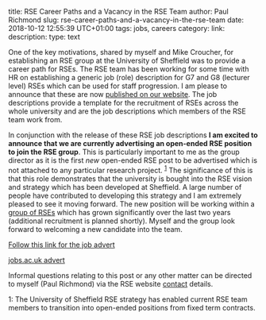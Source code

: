 title: RSE Career Paths and a Vacancy in the RSE Team
author: Paul Richmond
slug: rse-career-paths-and-a-vacancy-in-the-rse-team
date: 2018-10-12 12:55:39 UTC+01:00
tags: jobs, careers
category: 
link: 
description: 
type: text


One of the key motivations, shared by myself and Mike Croucher, for establishing an RSE group at the University of Sheffield was to provide a career path for RSEs. The RSE team has been working for some time with HR on establishing a generic job (role) description for G7 and G8 (lecturer level) RSEs which can be used for staff progression. I am please to announce that these are now [published on our website](../../community/job-descriptions). The job descriptions provide a template for the recruitment of RSEs across the whole university and are the job descriptions which members of the RSE team work from. 

In conjunction with the release of these RSE job descriptions **I am excited to announce that we are currently advertising an open-ended RSE position to join the RSE group**. This is particularly important to me as the group director as it is the first *new* open-ended RSE post to be advertised which is not attached to any particular research project. <sup>[1](#open_ended_footnote)</sup> The significance of this is that this role demonstrates that the university is bought into the RSE vision and strategy which has been developed at Sheffield. A large number of people have contributed to developing this strategy and I am extremely pleased to see it moving forward. The new position will be working within a [group of RSEs](../../contact/team) which has grown significantly over the last two years (additional recruitment is planned shortly). Myself and the group look forward to welcoming a new candidate into the team. 

[Follow this link for the job advert](https://jobs.shef.ac.uk/sap/bc/webdynpro/sap/hrrcf_a_posting_apply?PARAM=cG9zdF9pbnN0X2d1aWQ9NUJCQzAwMEQ0ODI4MTVGQUUxMDAwMDAwQUMxRTg4NzgmY2FuZF90eXBlPUVYVA%3d%3d&sap-client=400&sap-language=EN&sap-accessibility=X&sap-ep-themeroot=%2fSAP%2fPUBLIC%2fBC%2fUR%2fuos#)

[jobs.ac.uk advert](https://www.jobs.ac.uk/job/BNJ857/research-software-engineer-rse)

Informal questions relating to this post or any other matter can be directed to myself (Paul Richmond) via the RSE website [contact](../../contact) details.

<a name="open_ended_footnote">1</a>: The University of Sheffield RSE strategy has enabled current RSE team members to transition into open-ended positions from fixed term contracts.
